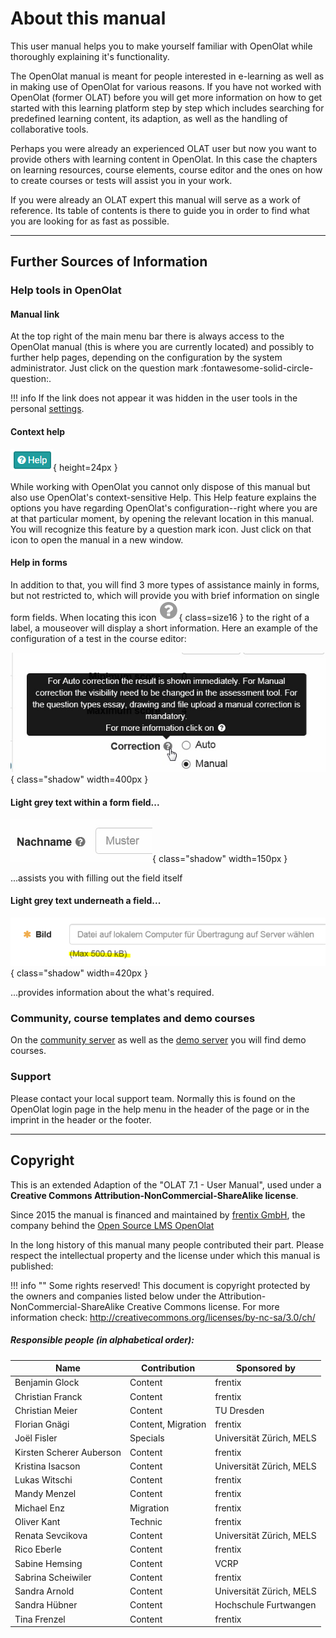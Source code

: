 # About this manual

This user manual helps you to make yourself familiar with OpenOlat while
thoroughly explaining it's functionality.

The OpenOlat manual is meant for people interested in e-learning as well as in
making use of OpenOlat for various reasons. If you have not worked with
OpenOlat (former OLAT) before you will get more information on how to get
started with this learning platform step by step which includes searching for
predefined learning content, its adaption, as well as the handling of
collaborative tools.

Perhaps you were already an experienced OLAT user but now you want to provide
others with learning content in OpenOlat. In this case the chapters on
learning resources, course elements, course editor and the ones on how to
create courses or tests will assist you in your work.

If you were already an OLAT expert this manual will serve as a work of
reference. Its table of contents is there to guide you in order to find what you are looking for as
fast as possible.

***

## Further Sources of Information

### Help tools in OpenOlat

#### Manual link

At the top right of the main menu bar there is always access to the OpenOlat
manual (this is where you are currently located) and possibly to further help
pages, depending on the configuration by the system administrator.  Just click
on the question mark :fontawesome-solid-circle-question:.

!!! info 
	If the link does not appear it was hidden in the user tools in the personal
	[settings](../personal_menu/Configuration.md#settings).


#### Context help

![](assets/help.png){ height=24px }

While working with OpenOlat you cannot only dispose of this manual but also
use OpenOlat's  context-sensitive Help. This Help feature explains the options
you have regarding OpenOlat's configuration--right where you are at that
particular moment, by opening the relevant location in this manual. You will
recognize this feature by a question mark icon. Just click on that icon to
open the manual in a new window.


#### Help in forms

In addition to that, you will find 3 more types of assistance mainly in forms,
but not restricted to, which will provide you with brief information on single
form fields. When locating this icon
![](assets/hover_help.png){ class=size16 }
to the right of a label, a mouseover will display a short information. Here an
example of the configuration of a test in the course editor:

![](assets/example_Fragezeichen.jpg){ class="shadow" width=400px }

  

#### Light grey text within a form field...

![](assets/help_gui_demo.jpg){ class="shadow" width=150px }

...assists you with filling out the field itself


#### Light grey text underneath a field...

![](assets/help_gui_demo1.png){ class="shadow" width=420px }

...provides information about the what's required.


### Community, course templates and demo courses

On the [community server](https://community.openolat.org) as well as the [demo server](https://learn.olat.com "Demoserver") you will 
find demo courses.


### Support

Please contact your local support team. Normally this is found on the OpenOlat login page in the help menu in the header of the page or in the imprint in the header or the footer. 

***  
  
## Copyright

This is an extended Adaption of the "OLAT 7.1 - User Manual", used under a
**Creative Commons Attribution-NonCommercial-ShareAlike license**. 

Since 2015 the manual is financed and maintained by 
[frentix GmbH](https://www.frentix.com/), the company behind
the [Open Source LMS OpenOlat](https://www.openolat.org)

In the long history of this manual many people contributed their part. Please respect the intellectual property and the license under which this manual is published: 

!!! info "" 
	Some rights reserved! This document is copyright protected by the owners and
	companies listed below under the Attribution-NonCommercial-ShareAlike Creative
	Commons license. For more information check:
	<http://creativecommons.org/licenses/by-nc-sa/3.0/ch/>

##### Responsible people (in alphabetical order):

| Name | Contribution | Sponsored by |
| ---- | ------------ | ----------- |
| Benjamin Glock | Content | frentix |
| Christian Franck | Content | frentix |
| Christian Meier | Content | TU Dresden |
| Florian Gnägi | Content, Migration | frentix |
| Joël Fisler | Specials | Universität Zürich, MELS |
| Kirsten Scherer Auberson | Content | frentix |
| Kristina Isacson | Content | Universität Zürich, MELS  |
| Lukas Witschi | Content | frentix |
| Mandy Menzel | Content | frentix |
| Michael Enz | Migration | frentix |
| Oliver Kant | Technic | frentix |
| Renata Sevcikova | Content | Universität Zürich, MELS |
| Rico Eberle | Content | frentix |
| Sabine Hemsing | Content | VCRP |
| Sabrina Scheiwiler | Content | frentix |
| Sandra Arnold | Content | Universität Zürich, MELS |
| Sandra Hübner | Content | Hochschule Furtwangen |
| Tina Frenzel | Content | frentix |



